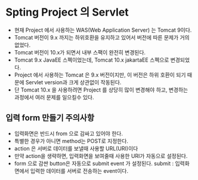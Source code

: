 # Spting Project 의 Servlet
- 현재 Project 에서 사용하는 WAS(Web Application Server) 는 Tomcat 9이다.
- Tomcat 버전이 9.x 까지는 하위호환을 유지하고 있어서 버전에 따른 문제가 거의 없었다.
- Tomcat 버전이 10.x가 되면서 내부 스팩이 완전히 변경된다.
- Tomcat 9.x JavaEE 스펙이었는데, Tomcat 10.x jakartaEE 스펙으로 변경되었다.
- Project 에서 사용하는 Tomcat 은 9.x 버전이지만, 
  이 버전은 하위 호환이 되기 때문에 Servlet version과 크게 상관없이 작동된다.
- 단 Tomcat 10.x 을 사용하려면 Project 를 상당히 많이 변경해야 하고, 
  변경하는 과정에서 여러 문제를 일으킬수 있다.

## 입력 form 만들기 주의사항
- 입력화면은 반드시 from 으로 감싸고 있어야 한다.
- 특별한 경우가 아니면 method는 POST로 지정한다.
- action 은 서버로 데이터를 보낼때 사용할 URL(URI)이다
- 만약 action을 생략하면, 입력화면을 보여줄때 사용한 URI가 자동으로 설정된다.
- form 으로 감싼 button은 자동으로 submit event 가 설정된다.
  submit : 입력화면에서 입력한 데이터를 서버로 전송하는 event이다.